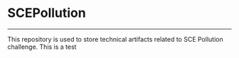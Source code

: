 # SCEPollution
---
This repository is used to store technical artifacts related to SCE Pollution challenge.
This is a test
